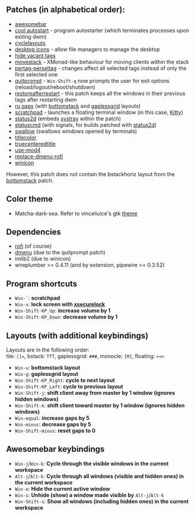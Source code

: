 ## Patches (in alphabetical order):
- [awesomebar](http://dwm.suckless.org/patches/awesomebar/)  
- [cool autostart](https://dwm.suckless.org/patches/cool_autostart/) - program autostarter (which terminates processes upon exiting dwm)  
- [cyclelayouts](https://dwm.suckless.org/patches/cyclelayouts/)  
- [desktop icons](https://github.com/bakkeby/patches/blob/master/dwm/dwm-desktop_icons-6.3.diff) - allow file managers to manage the desktop  
- [hide vacant tags](https://dwm.suckless.org/patches/hide_vacant_tags/)  
- [movestack](https://github.com/bakkeby/dwm-flexipatch/blob/master/patch/movestack.c) - XMonad-like behaviour for moving clients within the stack  
- [pertag-perseltag](https://dwm.suckless.org/patches/pertag/dwm-pertag-perseltag-6.2.diff) - changes affect all selected tags instead of only the first selected one  
- [quitprompt](https://dwm.suckless.org/patches/quitprompt/) - `Win-Shift-q` now prompts the user for exit options (reload/logout/reboot/shutdown)  
- [restoreafterrestart](https://dwm.suckless.org/patches/restoreafterrestart/) - this patch keeps all the windows in their previous tags after restarting dwm  
- [ru gaps](https://web.archive.org/web/20220627080229/https://dwm.suckless.org/patches/ru_gaps/) (with [bottomstack](https://web.archive.org/web/20211205174715/https://dwm.suckless.org/patches/ru_gaps/dwm-ru_bottomstack-6.2.diff) and [gaplessgrid](https://web.archive.org/web/20211205170841/https://dwm.suckless.org/patches/ru_gaps/dwm-ru_gaplessgrid-6.2.diff) layouts)  
- [scratchpad](https://dwm.suckless.org/patches/scratchpad/) - launches a floating terminal window (in this case, [Kitty](https://sw.kovidgoyal.net/kitty/))  
- [status2d](https://dwm.suckless.org/patches/status2d/dwm-status2d-systray-6.4.diff) (embeds [systray](https://dwm.suckless.org/patches/systray/) within the patch)  
- [statuscmd](https://dwm.suckless.org/patches/statuscmd/dwm-statuscmd-status2d-20210405-60bb3df.diff) (with signals, for builds patched with [status2d](https://dwm.suckless.org/patches/status2d/))  
- [swallow](https://dwm.suckless.org/patches/swallow/) (swallows windows opened by terminals)  
- [titlecolor](https://dwm.suckless.org/patches/titlecolor/)  
- [truecenteredtitle](https://dwm.suckless.org/patches/truecenteredtitle/)  
- [use-mod4](https://slackbuilds.org/slackbuilds/15.0/desktop/dwm/sbo-patches/use-mod4.patch)  
- [replace-dmenu-rofi](https://slackbuilds.org/slackbuilds/15.0/desktop/dwm/sbo-patches/replace-dmenu-rofi.patch)  
- [winicon](https://dwm.suckless.org/patches/winicon/)  

However, this patch does not contain the bstackhoriz layout from the [bottomstack](https://dwm.suckless.org/patches/bottomstack/dwm-bottomstack-6.1.diff) patch.

## Color theme
- Matcha-dark-sea. Refer to vinceliuice's gtk [theme](https://github.com/vinceliuice/Matcha-gtk-theme)

## Dependencies
- [rofi](https://github.com/davatorium/rofi) (of course)  
- [dmenu](https://tools.suckless.org/dmenu/) (due to the quitprompt patch)  
- imlib2 (due to winicon)  
- wireplumber >= 0.4.11 (and by extension, pipewire >= 0.3.52)

## Program shortcuts
+ `` Win-` ``: **scratchpad**
+ `Win-x`: **lock screen with [xsecurelock](https://github.com/google/xsecurelock)**
+ `Win-Shift-KP_Up`: **increase volume by 1**
+ `Win-Shift-KP_Down`: **decrease volume by 1**

## Layouts (with additional keybindings) 

Layouts are in the following order:  
tile: `[]=`, bstack: `TTT`, gaplessgrid: `###`, monocle: `[M]`, floating: `><>`

+ `Win-u`: **bottomstack layout**
+ `Win-g`: **gaplessgrid layout**
+ `Win-Shift-KP_Right`: **cycle to next layout**
+ `Win-Shift-KP_Left`: **cycle to previous layout**
+ `Win-Shift-j`: **shift client away from master by 1 window (ignores hidden windows)**
+ `Win-Shift-k`: **shift client toward master by 1 window (ignores hidden windows)**
+ `Win-equal`: **increase gaps by 5**
+ `Win-minus`: **decrease gaps by 5**
+ `Win-Shift-minus`: **reset gaps to 0**

## Awesomebar keybindings

+ `Win-j`/`Win-k`: **Cycle through the visible windows in the current workspace**
+ `Alt-j`/`Alt-k`: **Cycle through all windows (visible and hidden ones) in the current workspace**
+ `Win-e`: **Hide the current active window**
+ `Win-s`: **Unhide (show) a window made visible by** `Alt-j`/`Alt-k`
+ `Win-Shift-s`: **Show all windows (including hidden ones) in the current workspace**
